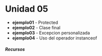 Unidad 05
======

* **ejemplo01** - Protected
* **ejemplo02** - Clase final
* **ejemplo03** - Excepcion personalizada
* **ejemplo04** - Uso del operador instanceof    



##### Recursos

